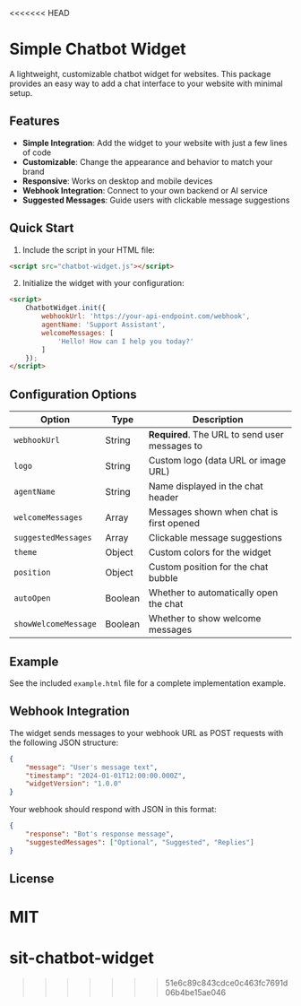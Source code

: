 <<<<<<< HEAD
# Simple Chatbot Widget

A lightweight, customizable chatbot widget for websites. This package provides an easy way to add a chat interface to your website with minimal setup.

## Features

- **Simple Integration**: Add the widget to your website with just a few lines of code
- **Customizable**: Change the appearance and behavior to match your brand
- **Responsive**: Works on desktop and mobile devices
- **Webhook Integration**: Connect to your own backend or AI service
- **Suggested Messages**: Guide users with clickable message suggestions

## Quick Start

1. Include the script in your HTML file:

```html
<script src="chatbot-widget.js"></script>
```

2. Initialize the widget with your configuration:

```html
<script>
    ChatbotWidget.init({
        webhookUrl: 'https://your-api-endpoint.com/webhook',
        agentName: 'Support Assistant',
        welcomeMessages: [
            'Hello! How can I help you today?'
        ]
    });
</script>
```

## Configuration Options

| Option | Type | Description |
|--------|------|-------------|
| `webhookUrl` | String | **Required**. The URL to send user messages to |
| `logo` | String | Custom logo (data URL or image URL) |
| `agentName` | String | Name displayed in the chat header |
| `welcomeMessages` | Array | Messages shown when chat is first opened |
| `suggestedMessages` | Array | Clickable message suggestions |
| `theme` | Object | Custom colors for the widget |
| `position` | Object | Custom position for the chat bubble |
| `autoOpen` | Boolean | Whether to automatically open the chat |
| `showWelcomeMessage` | Boolean | Whether to show welcome messages |

## Example

See the included `example.html` file for a complete implementation example.

## Webhook Integration

The widget sends messages to your webhook URL as POST requests with the following JSON structure:

```json
{
    "message": "User's message text",
    "timestamp": "2024-01-01T12:00:00.000Z",
    "widgetVersion": "1.0.0"
}
```

Your webhook should respond with JSON in this format:

```json
{
    "response": "Bot's response message",
    "suggestedMessages": ["Optional", "Suggested", "Replies"]
}
```

## License

MIT
=======
# sit-chatbot-widget
>>>>>>> 51e6c89c843cdce0c463fc7691d06b4be15ae046
